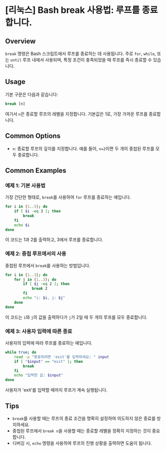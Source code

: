 # [리눅스] Bash break 사용법: 루프를 종료합니다.

## Overview
`break` 명령은 Bash 스크립트에서 루프를 종료하는 데 사용됩니다. 주로 `for`, `while`, 또는 `until` 루프 내에서 사용되며, 특정 조건이 충족되었을 때 루프를 즉시 종료할 수 있습니다.

## Usage
기본 구문은 다음과 같습니다:

```bash
break [n]
```

여기서 `n`은 종료할 루프의 레벨을 지정합니다. 기본값은 1로, 가장 가까운 루프를 종료합니다.

## Common Options
- `n`: 종료할 루프의 깊이를 지정합니다. 예를 들어, `n=2`이면 두 개의 중첩된 루프를 모두 종료합니다.

## Common Examples

### 예제 1: 기본 사용법
가장 간단한 형태로, `break`를 사용하여 `for` 루프를 종료하는 예입니다.

```bash
for i in {1..5}; do
    if [ $i -eq 3 ]; then
        break
    fi
    echo $i
done
```
이 코드는 1과 2를 출력하고, 3에서 루프를 종료합니다.

### 예제 2: 중첩 루프에서의 사용
중첩된 루프에서 `break`를 사용하는 방법입니다.

```bash
for i in {1..3}; do
    for j in {1..3}; do
        if [ $j -eq 2 ]; then
            break 2
        fi
        echo "i: $i, j: $j"
    done
done
```
이 코드는 `i`와 `j`의 값을 출력하다가 `j`가 2일 때 두 개의 루프를 모두 종료합니다.

### 예제 3: 사용자 입력에 따른 종료
사용자의 입력에 따라 루프를 종료하는 예입니다.

```bash
while true; do
    read -p "종료하려면 'exit'를 입력하세요: " input
    if [ "$input" == "exit" ]; then
        break
    fi
    echo "입력한 값: $input"
done
```
사용자가 'exit'를 입력할 때까지 루프가 계속 실행됩니다.

## Tips
- `break`를 사용할 때는 루프의 종료 조건을 명확히 설정하여 의도하지 않은 종료를 방지하세요.
- 중첩된 루프에서 `break n`을 사용할 때는 종료할 레벨을 정확히 지정하는 것이 중요합니다.
- 디버깅 시, `echo` 명령을 사용하여 루프의 진행 상황을 출력하면 도움이 됩니다.
